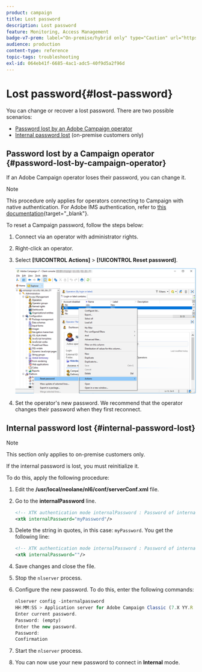 ```yaml
---
product: campaign
title: Lost password
description: Lost password
feature: Monitoring, Access Management
badge-v7-prem: label="On-premise/hybrid only" type="Caution" url="https://experienceleague.adobe.com/docs/campaign-classic/using/installing-campaign-classic/architecture-and-hosting-models/hosting-models-lp/hosting-models.html" tooltip="Applies to on-premise and hybrid deployments only"
audience: production
content-type: reference
topic-tags: troubleshooting
exl-id: 064eb41f-6685-4ac1-adc5-40f9d5a2f96d
---
```

# Lost password{#lost-password}



You can change or recover a lost password.
There are two possible scenarios:

* [Password lost by an Adobe Campaign operator](#password-lost-by-campaign-operator)
* [Internal password lost](#internal-password-lost) (on-premise customers only)

## Password lost by a Campaign operator {#password-lost-by-campaign-operator}

If an Adobe Campaign operator loses their password, you can change it.

>[!NOTE]
>
>This procedure only applies for operators connecting to Campaign with native authentication. For Adobe IMS authentication, refer to [this documentation](https://helpx.adobe.com/ie/manage-account/using/change-or-reset-password.html){target="_blank"}.

To reset a Campaign password, follow the steps below:

1. Connect via an operator with administrator rights.
1. Right-click an operator.
1. Select **[!UICONTROL Actions]** > **[!UICONTROL Reset password]**.

   ![](assets/operator-passwd.png)

1. Set the operator's new password. We recommend that the operator changes their password when they first reconnect.

## Internal password lost {#internal-password-lost}

>[!NOTE]
>
>This section only applies to on-premise customers only.

If the internal password is lost, you must reinitialize it.

To do this, apply the following procedure:

1. Edit the **/usr/local/neolane/nl6/conf/serverConf.xml** file.

1. Go to the **internalPassword** line.

    ```xml
    <!-- XTK authentication mode internalPassword : Password of internal account -->
    <xtk internalPassword="myPassword"/>
    ```

1. Delete the string in quotes, in this case: `myPassword`. You get the following line:

    ```xml
    <!-- XTK authentication mode internalPassword : Password of internal account -->
    <xtk internalPassword=""/>
    ```

1. Save changes and close the file.

1. Stop the `nlserver` process.

1. Configure the new password. To do this, enter the following commands:

    ```javascript
    nlserver config -internalpassword
    HH:MM:SS > Application server for Adobe Campaign Classic (7.X YY.R build XXX@SHA1) of DD/MM/YYYY
    Enter current password.
    Password: (empty)
    Enter the new password.
    Password: 
    Confirmation 
    ```

1. Start the `nlserver` process.

1. You can now use your new password to connect in **Internal** mode.
